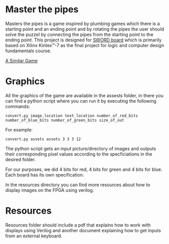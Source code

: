# Master the pipes

Masters the pipes is a game inspired by plumbing games which there is a starting point and an ending point and by rotating the pipes the user should solve the puzzel by connecting the pipes from the starting point to the ending point. This project is designed for [SWORD board](http://www.sword.org.cn) which is primarily based on Xilinx Kintex™-7 as the final project for logic and computer design fundamentals course.

[A Similar Game](http://www.minigamers.com/games/plumber~2850/)

# Graphics
 
All the graphics of the game are available in the assests folder, in there you can find a python script where you can run it by executing the following commands:

```
convert.py image_location text_location number_of_red_bits number_of_blue_bits number_of_green_bits size_of_out
```

For example:

```
convert.py assets assets 3 3 3 12
```
The python script gets an input picture/directory of images and outputs their corresponding pixel values according to the specficiations in the desired folder.

For our purposes, we did 4 bits for red, 4 bits for green and 4 bits for blue. Each board has its own specification.

In the resources directory you can find more resources about how to display images on the FPGA using verilog. 


# Resources

Resources folder should include a pdf that explains how to work with displays using Verilog and another document explaining how to get inputs from an external keyboard.
